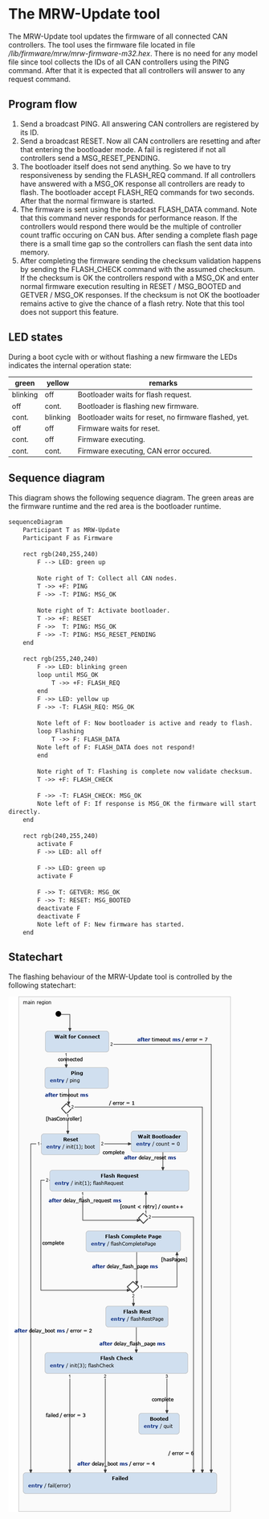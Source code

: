 # The MRW-Update tool
The MRW-Update tool updates the firmware of all connected CAN controllers.
The tool uses the firmware file located in file
*/lib/firmware/mrw/mrw-firmware-m32.hex*. There is no need for any model file since tool collects the IDs of all CAN controllers using the PING command. After that it is expected that all controllers will answer to any request command.

## Program flow
1. Send a broadcast PING. All answering CAN controllers are registered by its ID.
2. Send a broadcast RESET. Now all CAN controllers are resetting and after that entering the bootloader mode. A fail is registered if not all controllers send a MSG_RESET_PENDING.
3. The bootloader itself does not send anything. So we have to try responsiveness by sending the FLASH_REQ command. If all controllers have
answered with a MSG_OK response all controllers are ready to flash. The bootloader accept FLASH_REQ commands for two seconds. After that the normal firmware is started.
4. The firmware is sent using the broadcast FLASH_DATA command. Note that this command never responds for performance reason. If the controllers would respond there would be the multiple of controller count traffic occuring on CAN bus. After sending a complete flash page there is a small time gap so the controllers can flash the sent data into memory.
5. After completing the firmware sending the checksum validation happens by sending the FLASH_CHECK command with the assumed checksum. If the checksum is OK the controllers respond with a MSG_OK and enter normal firmware execution resulting in RESET / MSG_BOOTED and GETVER / MSG_OK responses. If the checksum is not OK the bootloader remains active to give the chance of a flash retry. Note that this tool does not support this
feature.

## LED states

During a boot cycle with or without flashing a new firmware the LEDs indicates the internal operation state:

green|yellow|remarks
----|----|---------
blinking|off|Bootloader waits for flash request.
off|cont.|Bootloader is flashing new firmware.
cont.|blinking|Bootloader waits for reset, no firmware flashed, yet.
off|off|Firmware waits for reset.
cont.|off|Firmware executing.
cont.|cont.|Firmware executing, CAN error occured.

## Sequence diagram
This diagram shows the following sequence diagram. The green areas are the firmware runtime and the red area is the bootloader runtime.

```mermaid
sequenceDiagram
	Participant T as MRW-Update
	Participant F as Firmware

	rect rgb(240,255,240)
		F --> LED: green up

		Note right of T: Collect all CAN nodes.
		T ->> +F: PING
		F ->> -T: PING: MSG_OK

		Note right of T: Activate bootloader.
		T ->> +F: RESET
		F ->>  T: PING: MSG_OK
		F ->> -T: PING: MSG_RESET_PENDING
	end

	rect rgb(255,240,240)
		F ->> LED: blinking green
		loop until MSG_OK
			T ->> +F: FLASH_REQ
		end
		F ->> LED: yellow up
		F ->> -T: FLASH_REQ: MSG_OK

		Note left of F: Now bootloader is active and ready to flash.
		loop Flashing
			T ->> F: FLASH_DATA
		Note left of F: FLASH_DATA does not respond!
		end

		Note right of T: Flashing is complete now validate checksum.
		T ->> +F: FLASH_CHECK

		F ->> -T: FLASH_CHECK: MSG_OK
		Note left of F: If response is MSG_OK the firmware will start  directly.
	end

	rect rgb(240,255,240)
		activate F
		F ->> LED: all off

		F ->> LED: green up
		activate F

		F ->> T: GETVER: MSG_OK
		F ->> T: RESET: MSG_BOOTED
		deactivate F
		deactivate F
		Note left of F: New firmware has started.
	end
```

## Statechart
The flashing behaviour of the MRW-Update tool is controlled by the following statechart:

<img src="../../statecharts/images/UpdateStatechart_0.png"/>
